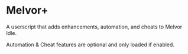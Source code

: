# Melvor+

A userscript that adds enhancements, automation, and cheats to Melvor Idle.

Automation & Cheat features are optional and only loaded if enabled.